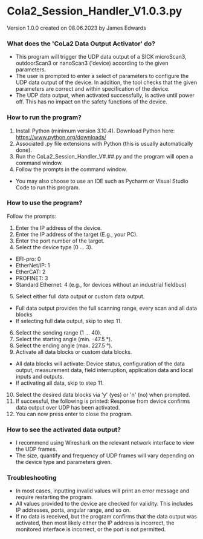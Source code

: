 # Cola2_Session_Handler_V1.0.3.py
Version 1.0.0 created on 08.06.2023 by James Edwards

### What does the 'CoLa2 Data Output Activator' do?
- This program will trigger the UDP data output of a SICK microScan3, outdoorScan3 or nanoScan3 ('device) according to the given parameters.
- The user is prompted to enter a select of parameters to configure the UDP data output of the device. In addition, the tool checks that the given parameters are correct and within specification of the device.
- The UDP data output, when activated successfully, is active until power off. This has no impact on the safety functions of the device.

### How to run the program?
1. Install Python (minimum version 3.10.4). Download Python here: https://www.python.org/downloads/ 
2. Associated .py file extensions with Python (this is usually automatically done).
3. Run the CoLa2_Session_Handler_V#.##.py and the program will open a command window.
4. Follow the prompts in the command window.

- You may also choose to use an IDE such as Pycharm or Visual Studio Code to run this program.

### How to use the program?
Follow the prompts:
1. Enter the IP address of the device.
2. Enter the IP address of the target (E.g., your PC).
3. Enter the port number of the target.
4. Select the device type (0 ... 3).
- EFI-pro: 0
- EtherNet/IP: 1
- EtherCAT: 2
- PROFINET: 3
- Standard Ethernet: 4 (e.g., for devices without an industrial fieldbus)
5. Select either full data output or custom data output.
- Full data output provides the full scanning range, every scan and all data blocks
- If selecting full data output, skip to step 11.
6. Select the sending range (1 ... 40).
7. Select the starting angle (min. -47.5 °).
8. Select the ending angle (max. 227.5 °).
9. Activate all data blocks or custom data blocks.
- All data blocks will activate: Device status, configuration of the data output, measurement data, field interruption, application data and local inputs and outputs.
- If activating all data, skip to step 11.
10. Select the desired data blocks via 'y' (yes) or 'n' (no) when prompted.
11. If successful, the following is printed: Response from device confirms data output over UDP has been activated.
12. You can now press enter to close the program.

### How to see the activated data output?
- I recommend using Wireshark on the relevant network interface to view the UDP frames.
- The size, quantify and frequency of UDP frames will vary depending on the device type and parameters given.

### Troubleshooting
- In most cases, inputting invalid values will print an error message and require restarting the program.
- All values provided to the device are checked for validity. This includes IP addresses, ports, angular range, and so on.
- If no data is received, but the program confirms that the data output was activated, then most likely either the IP address is incorrect, the monitored interface is incorrect, or the port is not permitted.

